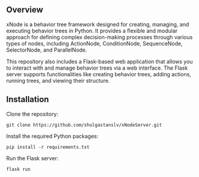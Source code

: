 ## Overview
xNode is a behavior tree framework designed for creating, managing, and executing behavior trees in Python. It provides a flexible and modular approach for defining complex decision-making processes through various types of nodes, including ActionNode, ConditionNode, SequenceNode, SelectorNode, and ParallelNode.

This repository also includes a Flask-based web application that allows you to interact with and manage behavior trees via a web interface. The Flask server supports functionalities like creating behavior trees, adding actions, running trees, and viewing their structure.

## Installation

Clone the repository:
```
git clone https://github.com/shulgastanslv/xNodeServer.git
```

Install the required Python packages:
```
pip install -r requirements.txt
```

Run the Flask server:
```
flask run
```